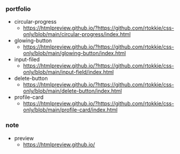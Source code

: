### portfolio

- circular-progress
  - https://htmlpreview.github.io/?https://github.com/rtokkie/css-only/blob/main/circular-progress/index.html
- glowing-button
  - https://htmlpreview.github.io/?https://github.com/rtokkie/css-only/blob/main/glowing-button/index.html
- input-filed
  - https://htmlpreview.github.io/?https://github.com/rtokkie/css-only/blob/main/input-field/index.html
- delete-button
  - https://htmlpreview.github.io/?https://github.com/rtokkie/css-only/blob/main/delete-button/index.html
- profile-card
  - https://htmlpreview.github.io/?https://github.com/rtokkie/css-only/blob/main/profile-card/index.html

### note

- preview
  - https://htmlpreview.github.io/

